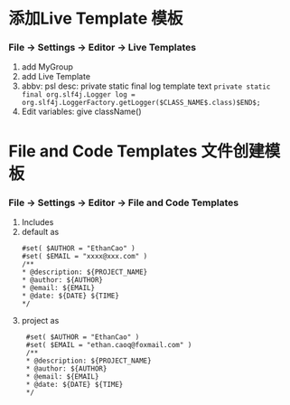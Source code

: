 # 添加Live Template 模板
### File -> Settings -> Editor -> Live Templates
1. add MyGroup
2. add Live Template
3. abbv: psl desc: private static final log
   template text `private static final org.slf4j.Logger log = org.slf4j.LoggerFactory.getLogger($CLASS_NAME$.class)$END$;`
4. Edit variables: give className()

# File and Code Templates 文件创建模板
### File -> Settings -> Editor -> File and Code Templates
1. Includes
2. default as
    ```
    #set( $AUTHOR = "EthanCao" )
    #set( $EMAIL = "xxxx@xxx.com" )
    /**
    * @description: ${PROJECT_NAME}
    * @author: ${AUTHOR}
    * @email: ${EMAIL}
    * @date: ${DATE} ${TIME}
    */
    ```
3. project as
   ```
    #set( $AUTHOR = "EthanCao" )
    #set( $EMAIL = "ethan.caoq@foxmail.com" )
    /**
    * @description: ${PROJECT_NAME}
    * @author: ${AUTHOR}
    * @email: ${EMAIL}
    * @date: ${DATE} ${TIME}
    */
   ```    